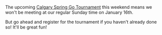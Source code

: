<!--
.. title: No meeting January 16, but join the tournament!
.. slug: no-meeting-january-16-but-join-the-tournament
.. date: 2019-06-10 23:19:31 UTC-06:00
.. tags: 
.. category: 
.. link: 
.. description: 
.. type: text
-->

The upcoming [Calgary Spring Go Tournament](/posts/2019-calgary-spring-go-tournament/) this weekend means we 
won't be meeting at our regular Sunday time on January 16th.

But go ahead and register for the tournament if you haven't already done so!  It'll be great fun!

